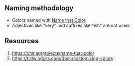 ## Naming methodology

- Colors named with [Name that Color](https://chir.ag/projects/name-that-color).
- Adjectives like "very" and suffixes like "ish" are not used.

## Resources

1. https://chir.ag/projects/name-that-color
2. https://tailwindcss.com/docs/customizing-colors
